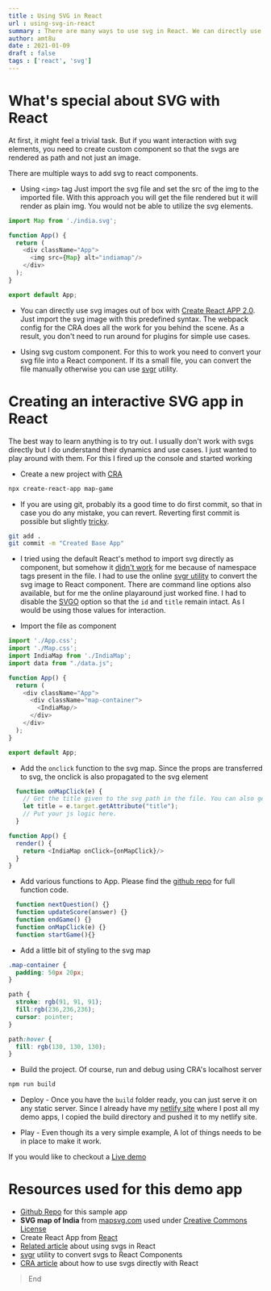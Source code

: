 ```yaml
---
title : Using SVG in React
url : using-svg-in-react
summary : There are many ways to use svg in React. We can directly use the svg as src in the img tag or we can create custom component to render the svg as paths in html. In this article we will create a simple React app using svg image.
author: amt8u
date : 2021-01-09
draft : false
tags : ['react', 'svg']
---
```


# What's special about SVG with React
At first, it might feel a trivial task. But if you want interaction with svg elements, you need to create custom component so that the svgs are rendered as path and not just an image.

There are multiple ways to add svg to react components.

* Using `<img>` tag
Just import the svg file and set the src of the img to the imported file. With this approach you will get the file rendered but it will render as plain img. You would not be able to utilize the svg elements.
```js
import Map from './india.svg';

function App() {
  return (
    <div className="App">
      <img src={Map} alt="indiamap"/>
    </div>
  );
}

export default App;

```

* You can directly use svg images out of box with [Create React APP 2.0](https://create-react-app.dev/docs/adding-images-fonts-and-files/#adding-svgs). Just import the svg image with this predefined syntax. The webpack config for the CRA does all the work for you behind the scene. As a result, you don't need to run around for plugins for simple use cases.

* Using svg custom component. For this to work you need to convert your svg file into a React component. If its a small file, you can convert the file manually otherwise you can use [svgr](https://react-svgr.com/playground/?expandProps=start&svgo=false) utility.

# Creating an interactive SVG app in React
The best way to learn anything is to try out. I usually don't work with svgs directly but I do understand their dynamics and use cases. I just wanted to play around with them. For this I fired up the console and started working 

* Create a new project with [CRA](https://create-react-app.dev/docs/getting-started)

```bash
npx create-react-app map-game
```

* If you are using git, probably its a good time to do first commit, so that in case you do any mistake, you can revert. Reverting first commit is possible but slightly [tricky](https://stackoverflow.com/questions/10911317/how-to-remove-the-first-commit-in-git/32765827#32765827).

```bash
git add .
git commit -m "Created Base App"
```

* I tried using the default React's method to import svg directly as component, but somehow it [didn't work](https://stackoverflow.com/questions/59820954/syntaxerror-unknown-namespace-tags-are-not-supported-by-default) for me because of namespace tags present in the file. I had to use the online [svgr utility](https://react-svgr.com/playground/?expandProps=start&svgo=false) to convert the svg image to React component. There are command line options also available, but for me the online playaround just worked fine. I had to disable the [SVGO](https://github.com/svg/svgo/) option so that the `id` and `title` remain intact. As I would be using those values for interaction.

* Import the file as component

```js
import './App.css';
import './Map.css';
import IndiaMap from './IndiaMap';
import data from "./data.js";

function App() {
  return (
    <div className="App">
      <div className="map-container">
        <IndiaMap/>
      </div>
    </div>
  );
}

export default App;
```

* Add the `onclick` function to the svg map. Since the props are transferred to svg, the onclick is also propagated to the svg element

```js
  function onMapClick(e) {
    // Get the title given to the svg path in the file. You can also get the id if you need
    let title = e.target.getAttribute("title");
    // Put your js logic here.
  }

function App() {
  render() {
    return <IndiaMap onClick={onMapClick}/>
  }
}
```

* Add various functions to App. Please find the [github repo](https://github.com/z00md/map-game) for full function code.
```js
  function nextQuestion() {}
  function updateScore(answer) {}
  function endGame() {}
  function onMapClick(e) {}
  function startGame(){}
```
* Add a little bit of styling to the svg map
```css
.map-container {
  padding: 50px 20px;
}

path {
  stroke: rgb(91, 91, 91);
  fill:rgb(236,236,236);  
  cursor: pointer;
}

path:hover {
  fill: rgb(130, 130, 130);
}
```

* Build the project. Of course, run and debug using CRA's localhost server
```bash
npm run build
```

* Deploy - Once you have the `build` folder ready, you can just serve it on any static server. Since I already have my [netlify site](https://cybr.cafe) where I post all my demo apps, I copied the build directory and pushed it to my netlify site. 

* Play - Even though its a very simple example, A lot of things needs to be in place to make it work. 


If you would like to checkout a [Live demo](https://cybr.cafe/map-game/index.html)


# Resources used for this demo app

* [Github Repo](https://github.com/z00md/map-game) for this sample app
* **SVG map of India** from [mapsvg.com](https://mapsvg.com/maps/india) used under [Creative Commons License](https://creativecommons.org/licenses/by/4.0/)
* Create React App from [React](https://create-react-app.dev/docs/getting-started)
* [Related article](https://medium.com/better-programming/create-react-app-and-svgs-70970ac715f2) about using svgs in React
* [svgr](https://react-svgr.com/playground/?expandProps=start&svgo=false) utility to convert svgs to React Components
* [CRA article](https://create-react-app.dev/docs/adding-images-fonts-and-files/#adding-svgs) about how to use svgs directly with React

> End

